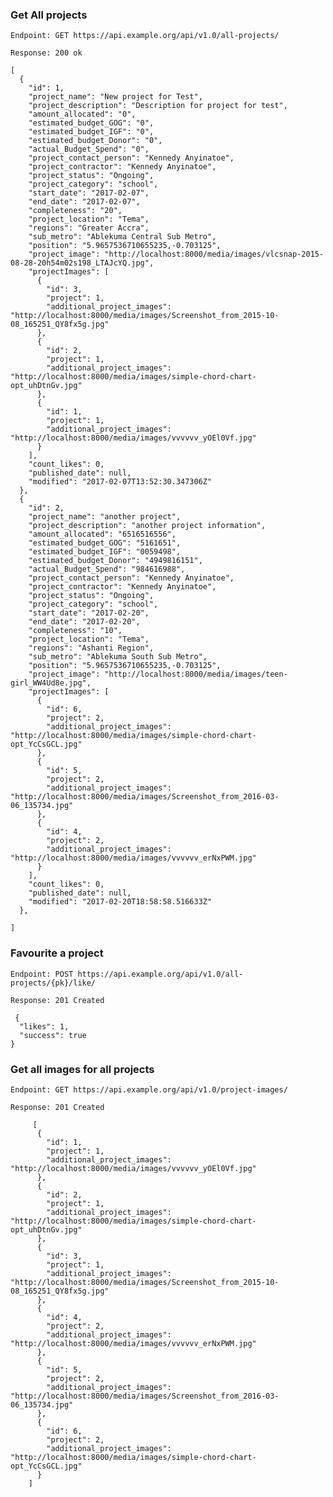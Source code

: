 ### Get All projects
`Endpoint: GET https://api.example.org/api/v1.0/all-projects/`

 ``Response: 200 ok``

    [
      {
        "id": 1,
        "project_name": "New project for Test",
        "project_description": "Description for project for test",
        "amount_allocated": "0",
        "estimated_budget_GOG": "0",
        "estimated_budget_IGF": "0",
        "estimated_budget_Donor": "0",
        "actual_Budget_Spend": "0",
        "project_contact_person": "Kennedy Anyinatoe",
        "project_contractor": "Kennedy Anyinatoe",
        "project_status": "Ongoing",
        "project_category": "school",
        "start_date": "2017-02-07",
        "end_date": "2017-02-07",
        "completeness": "20",
        "project_location": "Tema",
        "regions": "Greater Accra",
        "sub_metro": "Ablekuma Central Sub Metro",
        "position": "5.9657536710655235,-0.703125",
        "project_image": "http://localhost:8000/media/images/vlcsnap-2015-08-28-20h54m02s198_LTAJcYQ.jpg",
        "projectImages": [
          {
            "id": 3,
            "project": 1,
            "additional_project_images": "http://localhost:8000/media/images/Screenshot_from_2015-10-08_165251_QY8fx5g.jpg"
          },
          {
            "id": 2,
            "project": 1,
            "additional_project_images": "http://localhost:8000/media/images/simple-chord-chart-opt_uhDtnGv.jpg"
          },
          {
            "id": 1,
            "project": 1,
            "additional_project_images": "http://localhost:8000/media/images/vvvvvv_yOEl0Vf.jpg"
          }
        ],
        "count_likes": 0,
        "published_date": null,
        "modified": "2017-02-07T13:52:30.347306Z"
      },
      {
        "id": 2,
        "project_name": "another project",
        "project_description": "another project information",
        "amount_allocated": "6516516556",
        "estimated_budget_GOG": "5161651",
        "estimated_budget_IGF": "0059498",
        "estimated_budget_Donor": "4949816151",
        "actual_Budget_Spend": "984616988",
        "project_contact_person": "Kennedy Anyinatoe",
        "project_contractor": "Kennedy Anyinatoe",
        "project_status": "Ongoing",
        "project_category": "school",
        "start_date": "2017-02-20",
        "end_date": "2017-02-20",
        "completeness": "10",
        "project_location": "Tema",
        "regions": "Ashanti Region",
        "sub_metro": "Ablekuma South Sub Metro",
        "position": "5.9657536710655235,-0.703125",
        "project_image": "http://localhost:8000/media/images/teen-girl_WW4Ud8e.jpg",
        "projectImages": [
          {
            "id": 6,
            "project": 2,
            "additional_project_images": "http://localhost:8000/media/images/simple-chord-chart-opt_YcCsGCL.jpg"
          },
          {
            "id": 5,
            "project": 2,
            "additional_project_images": "http://localhost:8000/media/images/Screenshot_from_2016-03-06_135734.jpg"
          },
          {
            "id": 4,
            "project": 2,
            "additional_project_images": "http://localhost:8000/media/images/vvvvvv_erNxPWM.jpg"
          }
        ],
        "count_likes": 0,
        "published_date": null,
        "modified": "2017-02-20T18:58:58.516633Z"
      },
      
    ]



### Favourite a project
`Endpoint: POST https://api.example.org/api/v1.0/all-projects/{pk}/like/`

 ``Response: 201 Created``

     {
      "likes": 1,
      "success": true
    }


### Get all images for all projects
`Endpoint: GET https://api.example.org/api/v1.0/project-images/`

 ``Response: 201 Created``

         [
          {
            "id": 1,
            "project": 1,
            "additional_project_images": "http://localhost:8000/media/images/vvvvvv_yOEl0Vf.jpg"
          },
          {
            "id": 2,
            "project": 1,
            "additional_project_images": "http://localhost:8000/media/images/simple-chord-chart-opt_uhDtnGv.jpg"
          },
          {
            "id": 3,
            "project": 1,
            "additional_project_images": "http://localhost:8000/media/images/Screenshot_from_2015-10-08_165251_QY8fx5g.jpg"
          },
          {
            "id": 4,
            "project": 2,
            "additional_project_images": "http://localhost:8000/media/images/vvvvvv_erNxPWM.jpg"
          },
          {
            "id": 5,
            "project": 2,
            "additional_project_images": "http://localhost:8000/media/images/Screenshot_from_2016-03-06_135734.jpg"
          },
          {
            "id": 6,
            "project": 2,
            "additional_project_images": "http://localhost:8000/media/images/simple-chord-chart-opt_YcCsGCL.jpg"
          }
        ]
